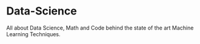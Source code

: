 # Data-Science
All about Data Science, Math and Code behind the state of the art Machine Learning Techniques.
